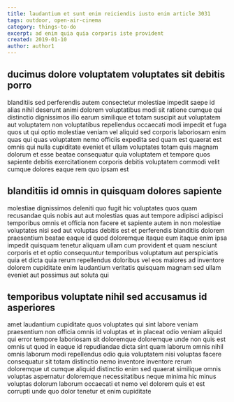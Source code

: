```yaml
---
title: laudantium et sunt enim reiciendis iusto enim article 3031
tags: outdoor, open-air-cinema
category: things-to-do
excerpt: ad enim quia quia corporis iste provident
created: 2019-01-10
author: author1
---
```


## ducimus dolore voluptatem voluptates sit debitis porro

blanditiis sed perferendis autem consectetur molestiae impedit saepe id alias nihil deserunt animi dolorem voluptatibus modi sit ratione cumque qui distinctio dignissimos illo earum similique et totam suscipit aut voluptatem aut voluptatem non voluptatibus repellendus occaecati modi impedit et fuga quos ut qui optio molestiae veniam vel aliquid sed corporis laboriosam enim quas qui quas voluptatem nemo officiis expedita sed quam est quaerat est omnis qui nulla cupiditate eveniet et ullam voluptates totam quis magnam dolorum et esse beatae consequatur quia voluptatem et tempore quos sapiente debitis exercitationem corporis debitis voluptatem commodi velit cumque dolores eaque rem quo ipsam est

## blanditiis id omnis in quisquam dolores sapiente

molestiae dignissimos deleniti quo fugit hic voluptates quos quam recusandae quis nobis aut aut molestias quas aut tempore adipisci adipisci temporibus omnis et officia non facere et sapiente autem in non molestiae voluptates nisi sed aut voluptas debitis est et perferendis blanditiis dolorem praesentium beatae eaque id quod doloremque itaque eum itaque enim ipsa impedit quisquam tenetur aliquam ullam cum provident et quam nesciunt corporis et et optio consequuntur temporibus voluptatum aut perspiciatis quia et dicta quia rerum repellendus doloribus vel eos maiores ad inventore dolorem cupiditate enim laudantium veritatis quisquam magnam sed ullam eveniet aut possimus aut soluta qui

## temporibus voluptate nihil sed accusamus id asperiores

amet laudantium cupiditate quos voluptates qui sint labore veniam praesentium non officia omnis id voluptas et in placeat odio veniam aliquid qui error tempore laboriosam sit doloremque doloremque unde non quis est omnis ut quod in eaque id repudiandae dicta sint quam laborum omnis nihil omnis laborum modi repellendus odio quia voluptatem nisi voluptas facere consequatur sit totam distinctio nemo inventore inventore rerum doloremque ut cumque aliquid distinctio enim sed quaerat similique omnis voluptas aspernatur doloremque necessitatibus neque minima hic minus voluptas dolorum laborum occaecati et nemo vel dolorem quis et est corrupti unde quo dolor tenetur et enim cupiditate
